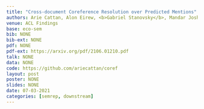 ```yaml
---
title: "Cross-document Coreference Resolution over Predicted Mentions"
authors: Arie Cattan, Alon Eirew, <b>Gabriel Stanovsky</b>, Mandar Joshi and Ido Dagan
venue: ACL Findings
base: eco-sem
bib: NONE
bib-ext: NONE
pdf: NONE
pdf-ext: https://arxiv.org/pdf/2106.01210.pdf
talk: NONE
data: NONE
code: https://github.com/ariecattan/coref
layout: post
poster: NONE
slides: NONE
date: 07-03-2021
categories: [semrep, downstream]
---
```

